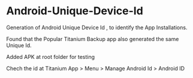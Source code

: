 Android-Unique-Device-Id
========================

Generation of Android Unique Device Id , to identify the App Installations.

Found that the Popular Titanium Backup app also generated the same Unique Id.

Added APK at root folder for testing

Chech the id at Titanium App > Menu > Manage Android Id > Android ID
